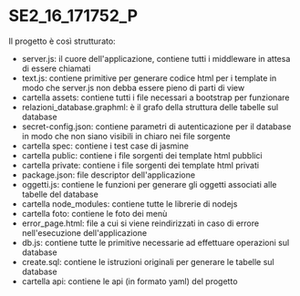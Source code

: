 # SE2_16_171752_P
Il progetto è così strutturato:
- server.js: il cuore dell'applicazione, contiene tutti i middleware in attesa di essere chiamati
- text.js: contiene primitive per generare codice html per i template in modo che server.js non debba essere pieno di parti di view
- cartella assets: contiene tutti i file necessari a bootstrap per funzionare
- relazioni_database.graphml: è il grafo della struttura delle tabelle sul database
- secret-config.json: contiene parametri di autenticazione per il database in modo che non siano visibili in chiaro nei file sorgente
- cartella spec: contiene i test case di jasmine
- cartella public: contiene i file sorgenti dei template html pubblici
- cartella private: contiene i file sorgenti dei template html privati
- package.json: file descriptor dell'applicazione
- oggetti.js: contiene le funzioni per generare gli oggetti associati alle tabelle del database
- cartella node_modules: contiene tutte le librerie di nodejs
- cartella foto: contiene le foto dei menù
- error_page.html: file a cui si viene reindirizzati in caso di errore nell'esecuzione dell'applicazione
- db.js: contiene tutte le primitive necessarie ad effettuare operazioni sul database
- create.sql: contiene le istruzioni originali per generare le tabelle sul database
- cartella api: contiene le api (in formato yaml) del progetto
